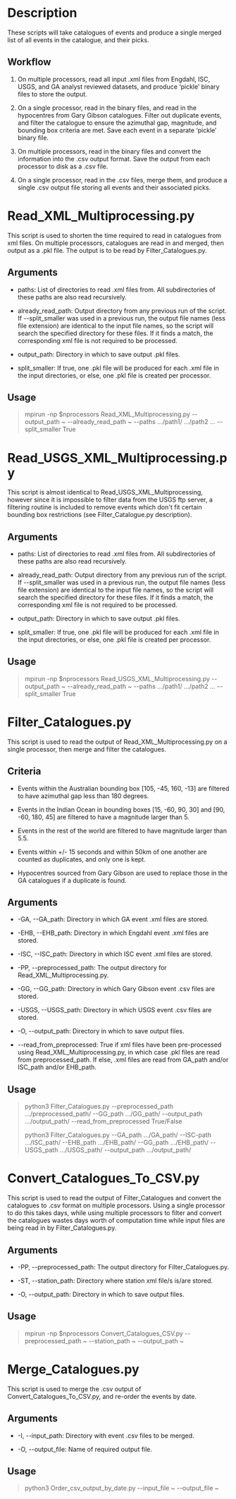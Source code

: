 # Description
These scripts will take catalogues of events and produce a single merged list of all events in the catalogue, and their picks. 

Workflow
--------
1) On multiple processors, read all input .xml files from Engdahl, ISC, USGS, and GA analyst reviewed datasets, and produce ‘pickle’ binary files to store the output. 

2) On a single processor, read in the binary files, and read in the hypocentres from Gary Gibson catalogues. Filter out duplicate events, and filter the catalogue to ensure the azimuthal gap, magnitude, and bounding box criteria are met. Save each event in a separate ‘pickle’ binary file.

3) On multiple processors, read in the binary files and convert the information into the .csv output format. Save the output from each processor to disk as a .csv file.

4) On a single processor, read in the .csv files, merge them, and produce a single .csv output file storing all events and their associated picks.


# Read_XML_Multiprocessing.py
This script is used to shorten the time required to read in catalogues from xml files. On multiple processors, catalogues are read in and merged, then output as a .pkl file. The output is to be read by Filter_Catalogues.py.


Arguments
---------
- paths: List of directories to read .xml files from. All subdirectories of these paths are also read recursively.

- already_read_path: Output directory from any previous run of the script. If --split_smaller was used in a previous run, the output file names (less file extension) are identical to the input file names, so the script will search the specified directory for these files. If it finds a match, the corresponding xml file is not required to be processed.

- output_path: Directory in which to save output .pkl files.

- split_smaller: If true, one .pkl file will be produced for each .xml file in the input directories, or else, one .pkl file is created per processor.


Usage
-----
>
> mpirun -np $nprocessors Read_XML_Multiprocessing.py --output_path ~ --already_read_path ~ --paths .../path1/ .../path2 ... --split_smaller True
>


# Read_USGS_XML_Multiprocessing.py
This script is almost identical to Read_USGS_XML_Multiprocessing, however since it is impossible to filter data from the USGS ftp server, a filtering routine is included to remove events which don't fit certain bounding box restrictions (see Filter_Catalogue.py description).


Arguments
---------
- paths: List of directories to read .xml files from. All subdirectories of these paths are also read recursively.

- already_read_path: Output directory from any previous run of the script. If --split_smaller was used in a previous run, the output file names (less file extension) are identical to the input file names, so the script will search the specified directory for these files. If it finds a match, the corresponding xml file is not required to be processed.

- output_path: Directory in which to save output .pkl files.

- split_smaller: If true, one .pkl file will be produced for each .xml file in the input directories, or else, one .pkl file is created per processor.


Usage
-----
>
> mpirun -np $nprocessors Read_USGS_XML_Multiprocessing.py --output_path ~ --already_read_path ~ --paths .../path1/ .../path2 ... --split_smaller True
>


# Filter_Catalogues.py
This script is used to read the output of Read_XML_Multiprocessing.py on a single processor, then merge and filter the catalogues.


Criteria
--------
- Events within the Australian bounding box [105, -45, 160, -13] are filtered to have azimuthal gap less than 180 degrees.

- Events in the Indian Ocean in bounding boxes [15, -60, 90, 30] and [90, -60, 180, 45] are filtered to have a magnitude larger than 5.

- Events in the rest of the world are filtered to have magnitude larger than 5.5.

- Events within +/- 15 seconds and within 50km of one another are counted as duplicates, and only one is kept.

- Hypocentres sourced from Gary Gibson are used to replace those in the GA catalogues if a duplicate is found.


Arguments
---------
- -GA, --GA_path: Directory in which GA event .xml files are stored.

- -EHB, --EHB_path: Directory in which Engdahl event .xml files are stored.

- -ISC, --ISC_path: Directory in which ISC event .xml files are stored.

- -PP, --preprocessed_path: The output directory for Read_XML_Multiprocessing.py.

- -GG, --GG_path: Directory in which Gary Gibson event .csv files are stored.

- -USGS, --USGS_path: Directory in which USGS event .csv files are stored.

- -O, --output_path: Directory in which to save output files.

- --read_from_preprocessed: True if xml files have been pre-processed using Read_XML_Multiprocessing.py, in which case .pkl files are read from preprocessed_path. If else, .xml files are read from GA_path and/or ISC_path and/or EHB_path.


Usage
-----
>
> python3 Filter_Catalogues.py --preprocessed_path .../preprocessed_path/ --GG_path .../GG_path/ --output_path .../output_path/ --read_from_preprocessed True/False
> 
> python3 Filter_Catalogues.py --GA_path .../GA_path/ --ISC-path .../ISC_path/ --EHB_path .../EHB_path/ --GG_path .../EHB_path/ --USGS_path .../USGS_path/ --output_path .../output_path/ 
>


# Convert_Catalogues_To_CSV.py
This script is used to read the output of Filter_Catalogues and convert the catalogues to .csv format on multiple processors. Using a single processor to do this takes days, while using multiple processors to filter and convert the catalogues wastes days worth of computation time while input files are being read in by Filter_Catalogues.py.


Arguments
---------
- -PP, --preprocessed_path: The output directory for Filter_Catalogues.py.

- -ST, --station_path: Directory where station xml file/s is/are stored.

- -O, --output_path: Directory in which to save output files.


Usage
-----
>
> mpirun -np $nprocessors Convert_Catalogues_CSV.py --preprocessed_path ~ --station_path ~ --output_path ~
>


# Merge_Catalogues.py
This script is used to merge the .csv output of Convert_Catalogues_To_CSV.py, and re-order the events by date.


Arguments
---------
- -I, --input_path: Directory with event .csv files to be merged.

- -O, --output_file: Name of required output file.


Usage
-----
>
> python3 Order_csv_output_by_date.py --input_file ~ --output_file ~
>